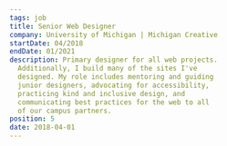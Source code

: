 ```yaml
---
tags: job
title: Senior Web Designer
company: University of Michigan | Michigan Creative
startDate: 04/2018
endDate: 01/2021
description: Primary designer for all web projects.
  Additionally, I build many of the sites I've
  designed. My role includes mentoring and guiding
  junior designers, advocating for accessibility,
  practicing kind and inclusive design, and
  communicating best practices for the web to all
  of our campus partners.
position: 5
date: 2018-04-01
---
```

